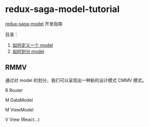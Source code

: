 # redux-saga-model-tutorial

[redux-saga-model](https://github.com/tomsonTang/redux-saga-model) 开发指南

目录：

1. [如何定义一个 model](https://github.com/tomsonTang/redux-saga-model-tutorial/blob/master/define.md)
2. [如何划分 model](https://github.com/tomsonTang/redux-saga-model-tutorial/blob/master/dividing.md)



## RMMV

通过对 model 的划分，我们可以呈现出一种新的设计模式 CMMV 模式。

R	Router

M	DataModel

M	ViewModel

V	View (React...)

